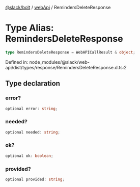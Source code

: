 [@slack/bolt](../../../../index.md) / [webApi](../index.md) / RemindersDeleteResponse

# Type Alias: RemindersDeleteResponse

```ts
type RemindersDeleteResponse = WebAPICallResult & object;
```

Defined in: node\_modules/@slack/web-api/dist/types/response/RemindersDeleteResponse.d.ts:2

## Type declaration

### error?

```ts
optional error: string;
```

### needed?

```ts
optional needed: string;
```

### ok?

```ts
optional ok: boolean;
```

### provided?

```ts
optional provided: string;
```
